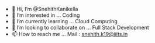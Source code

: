 - 👋 Hi, I’m @SnehithKanikella
- 👀 I’m interested in ... Coding
- 🌱 I’m currently learning ... Cloud Computing
- 💞️ I’m looking to collaborate on ... Full Stack Development
- 📫 How to reach me ... Mail : snehith.k19@iiits.in

<!---
SnehithKanikella/SnehithKanikella is a ✨ special ✨ repository because its `README.md` (this file) appears on your GitHub profile.
You can click the Preview link to take a look at your changes.
--->
